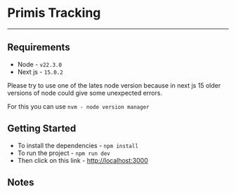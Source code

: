 # Primis Tracking

<hr/>

## Requirements

- Node - `v22.3.0`
- Next js - `15.0.2`

Please try to use one of the lates node version because in next js 15 older versions of node could give some unexpected errors.

For this you can use `nvm - node version manager`

## Getting Started

- To install the dependencies - `npm install`
- To run the project - `npm run dev`
- Then click on this link - [http://localhost:3000](http://localhost:3000) 

## Notes